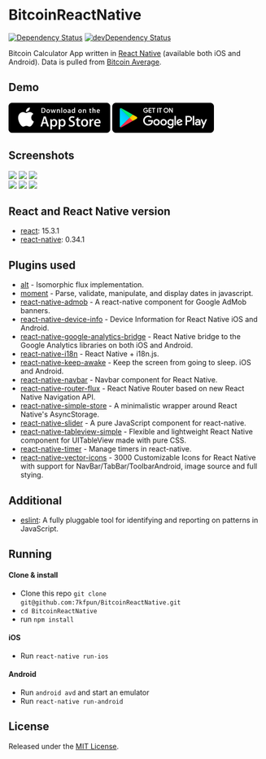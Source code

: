 # BitcoinReactNative

[![Dependency Status](https://david-dm.org/7kfpun/BitcoinReactNative.svg)](https://david-dm.org/7kfpun/BitcoinReactNative) [![devDependency Status](https://david-dm.org/7kfpun/BitcoinReactNative/dev-status.svg)](https://david-dm.org/7kfpun/BitcoinReactNative?type=dev)

Bitcoin Calculator App written in [React Native](https://github.com/facebook/react-native) (available both iOS and Android). Data is pulled from [Bitcoin Average](https://api.bitcoinaverage.com/ticker/global/all).

## Demo

[![App Store Button](app-store.png "App Store Button")](https://itunes.apple.com/us/app/bitcoin-calculator/id1123557731?mt=8)
[![Play Store Button](google-play.png "Google Play Button")](https://play.google.com/store/apps/details?id=com.kfpun.bitcoin)

## Screenshots

<img src="https://raw.github.com/7kfpun/BitcoinReactNative/master/assets/screenshots/screenshotIos0.png" width="280">
<img src="https://raw.github.com/7kfpun/BitcoinReactNative/master/assets/screenshots/screenshotIos1.png" width="280">
<img src="https://raw.github.com/7kfpun/BitcoinReactNative/master/assets/screenshots/screenshotIos2.png" width="280">
<br />

<img src="https://raw.github.com/7kfpun/BitcoinReactNative/master/assets/screenshots/screenshotAndroid0.jpg" width="280">
<img src="https://raw.github.com/7kfpun/BitcoinReactNative/master/assets/screenshots/screenshotAndroid1.jpg" width="280">
<img src="https://raw.github.com/7kfpun/BitcoinReactNative/master/assets/screenshots/screenshotAndroid2.jpg" width="280">

## React and React Native version

* [react](https://github.com/facebook/react): 15.3.1
* [react-native](https://github.com/facebook/react-native): 0.34.1

## Plugins used

* [alt](https://github.com/goatslacker/alt) - Isomorphic flux implementation.
* [moment](https://github.com/moment/moment) - Parse, validate, manipulate, and display dates in javascript.
* [react-native-admob](https://github.com/sbugert/react-native-admob) - A react-native component for Google AdMob banners.
* [react-native-device-info](https://github.com/rebeccahughes/react-native-device-info) - Device Information for React Native iOS and Android.
* [react-native-google-analytics-bridge](https://github.com/idehub/react-native-google-analytics-bridge) - React Native bridge to the Google Analytics libraries on both iOS and Android.
* [react-native-i18n](https://github.com/AlexanderZaytsev/react-native-i18n) - React Native + i18n.js.
* [react-native-keep-awake](https://github.com/corbt/react-native-keep-awake) - Keep the screen from going to sleep. iOS and Android.
* [react-native-navbar](https://github.com/Kureev/react-native-navbar) - Navbar component for React Native.
* [react-native-router-flux](https://github.com/aksonov/react-native-router-flux) - React Native Router based on new React Native Navigation API.
* [react-native-simple-store](https://github.com/jasonmerino/react-native-simple-store) - A minimalistic wrapper around React Native's AsyncStorage.
* [react-native-slider](https://github.com/jeanregisser/react-native-slider) - A pure JavaScript <Slider> component for react-native.
* [react-native-tableview-simple](https://github.com/Purii/react-native-tableview-simple) - Flexible and lightweight React Native component for UITableView made with pure CSS.
* [react-native-timer](https://github.com/fractaltech/react-native-timer) - Manage timers in react-native.
* [react-native-vector-icons](https://github.com/oblador/react-native-vector-icons) - 3000 Customizable Icons for React Native with support for NavBar/TabBar/ToolbarAndroid, image source and full stying.

## Additional

* [eslint](https://github.com/eslint/eslint): A fully pluggable tool for identifying and reporting on patterns in JavaScript.

## Running

#### Clone & install

* Clone this repo `git clone git@github.com:7kfpun/BitcoinReactNative.git`
* `cd BitcoinReactNative`
* run `npm install`

#### iOS

* Run `react-native run-ios`

#### Android

* Run `android avd` and start an emulator
* Run `react-native run-android`

## License

Released under the [MIT License](http://opensource.org/licenses/MIT).
